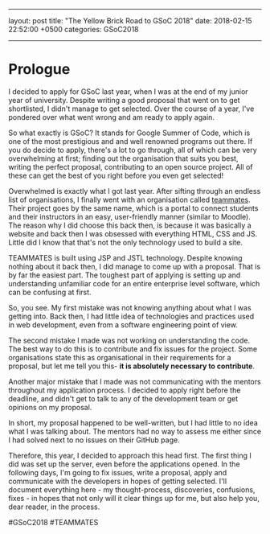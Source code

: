 - - - -
layout: post
title: "The Yellow Brick Road to GSoC 2018"
date: 2018-02-15 22:52:00 +0500
categories: GSoC2018
- - - -

# Prologue
I decided to apply for GSoC last year, when I was at the end of my junior year of university. Despite writing a good proposal that went on to get shortlisted, I didn't manage to get selected. Over the course of a  year, I've pondered over what went wrong and am ready to apply again.

So what exactly is GSoC? It stands for Google Summer of Code, which is one of the most prestigious and and well renowned programs out there. If you do decide to apply, there's a lot to go through, all of which can be very overwhelming at first; finding out the organisation that suits you best, writing the perfect proposal, contributing to an open source project. All of these can get the best of you right before you even get selected!

Overwhelmed is exactly what I got last year. After sifting through an endless list of organisations, I finally went with an organisation called [teammates](https://github.com/TEAMMATES/teammates). Their project goes by the same name, which is a portal to connect students and their instructors in an easy, user-friendly manner (similar to Moodle). The reason why I did choose this back then, is because it was basically a website and back then I was obsessed with everything HTML, CSS and JS. Little did I know that that's not the only technology used to build a site.

TEAMMATES is built using JSP and JSTL technology. Despite knowing nothing about it back then, I did manage to come up with a proposal. That is by far the easiest part. The toughest part of applying is setting up and understanding unfamiliar code for an entire enterprise level software, which can be confusing at first.

So, you see. My first mistake was not knowing anything about what I was getting into. Back then, I had little idea of technologies and practices used in web development, even from a software engineering point of view.

The second mistake I made was not working on understanding the code. The best way to do this is to contribute and fix issues for the project. Some organisations state this as organisational in their requirements for a proposal, but let me tell you this- **it is absolutely necessary to contribute**.

Another major mistake that I made was not communicating with the mentors throughout my application process. I decided to apply right before the deadline, and didn't get to talk to any of the development team or get opinions on my proposal.

In short, my proposal happened to be well-written, but I had little to no idea what I was talking about. The mentors had no way to assess me either since I had solved next to no issues on their GitHub page. 

Therefore, this year, I decided to approach this head first. The first thing I did was set up the server, even before the applications opened. In the following days, I'm going to fix issues, write a proposal, apply and communicate with the developers in hopes of getting selected. I'll document everything here - my thought-process, discoveries, confusions, fixes - in hopes that not only will it clear things up for me, but also help you, dear reader, in the process.

#GSoC2018 #TEAMMATES